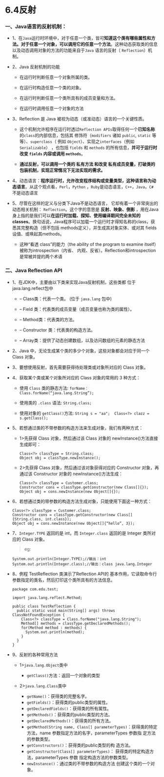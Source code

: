 # 6.4反射

### 一、Java语言的反射机制：

* 1、在`Java`运行时环境中，对于任意一个类，皆可**知道这个类有哪些属性和方法。对于任意一个对象，可以调用它的任意一个方法**。这种动态获取类的信息以及动态调用对象的方法的功能来自于`Java` 语言的反射（ `Reflection`）机制。 

*  2、Java 反射机制的功能

   * 在运行时判断任意一个对象所属的类。 

   * 在运行时构造任意一个类的对象。 

   * 在运行时判断任意一个类所具有的成员变量和方法。 

   * 在运行时调用任意一个对象的方法

* 3、Reflection 是 Java 被视为动态（或准动态）语言的一个关键性质。

   * 这个机制允许程序在运行时透过`Reflection APIs`取得任何一个**已知名称**的`class`的内部信息，包括其 修饰符（`modifiers` 诸如 `public`, `static` 等等）、`superclass`（ 例如 `Object`）、实现之`interfaces`（例如 `Serializable`） ，也包括 `fields` 和 `methods` 的所有信息，**并可于运行时改变 `fields` 内容或调用 `methods`**。

   * **通过反射，可以调用一个类的 私有方法 和改变 私有成员变量，打破类的包装机制，实现正常情况下无法实现的需求。**


* 4、动态语言：**程序运行时，允许改变程序结构或变量类型，这种语言称为动态语言**。从这个观点看，`Perl`，`Python` ，`Ruby`是动态语言，`C++`，`Java`，`C#` 不是动态语言

* 5、尽管在这样的定义与分类下Java不是动态语言， 它却有着一个非常突出的动态相关机制： `Reflection`。这个字的意思是  **反射、映象、倒影** ，用在Java身上指的是我们可以**在运行时加载、探知、使用编译期间完全未知的classes**。换句话说，Java程序可以加载一个运行时才得知名称的class，获悉其完整构造（但不包括 methods定义），并生成其对象实体、或对其 fields设值、或唤起其methods。

     * 这种“看透 class”的能力（the ability of the program to examine itself）被称为introspection（内省、 内观、反省）。Reflection和introspection是常被并提的两个术语

### 二、Java Reflection API

* 1、在JDK中，主要由以下类来实现Java反射机制，这些类都 位于java.lang.reflect包中 

    * – Class类：代表一个类。 (位于 `java.lang` 包中)

    * – Field 类：代表类的成员变量（成员变量也称为类的属性）。 

    * – Method类：代表类的方法。 

    * – Constructor 类：代表类的构造方法。 

    * – Array类：提供了动态创建数组，以及访问数组的元素的静态方法

* 2、Java 中，无论生成某个类的多少个对象，这些对象都会对应于同一个 Class 对象。 

* 3、要想使用反射，首先需要获得待处理类或对象所对应的 Class 对象。 

* 4、获取某个类或某个对象所对应的 Class 对象的常用的 3 种方式： 

    * 使用 `Class` 类的静态方法: ``forName：Class.forName(“java.lang.String”); ``

    * 使用类的 `.class` 语法: ``String.class;``

    * 使用对象的 `getClass()`方法: ``String s = "aa";  Class<?> clazz = s.getClass();``

* 5、若想通过类的不带参数的构造方法来生成对象，我们有两种方式： 

    * 1>先获得 Class 对象，然后通过该 Class 对象的 newInstance()方法直接生成即可： 
    
          Class<?> classType = String.class;  
          Object obj = classType.newInstance(); 

    * 2>先获得 Class 对象，然后通过该对象获得对应的 Constructor 对象，再通过该 Constructor 对象的 newInstance()方法生成： 
    
          Class<?> classType = Customer.class;  
          Constructor cons = classType.getConstructor(new Class[]{});  
          Object obj = cons.newInstance(new Object[]{}); 

* 6、若想通过类的带参数的构造方法生成对象，只能使用下面这一种方式： 

      Class<?> classType = Customer.class;  
      Constructor cons = classType.getConstructor(new Class[]{String.class, int.class}); 
      Object obj = cons.newInstance(new Object[]{“hello”, 3}); 

* 7、`Integer.TYPE` 返回的是 int，而 `Integer.class` 返回的是 Integer 类所对应的 Class 对象。 

  >eg:
  
      System.out.println(Integer.TYPE);//输出：int
      System.out.println(Integer.class);//输出：class java.lang.Integer  

* 8、例程 TestReflection 类演示了Reflection API的 基本作用，它读取命令行参数指定的类名，然后打印这个类所具有的方法信息。

      package com.edu.test;

      import java.lang.reflect.Method;

      public class TestReflection {
        public static void main(String[] args) throws ClassNotFoundException {
          Class<?> classType = Class.forName("java.lang.String");
          Method[] methods = classType.getDeclaredMethods();
          for(Method method : methods) {
            System.out.println(method);
          }
        }
      }

* 9、反射的各种常用方法

  * 1>`java.lang.Object`类中
  
      * `getClass()`方法：返回一个对象的类型
  
  * 2>`java.lang.Class`类中
  
      * `getName()`：获得类的完整名字。 
      * `getFields()`：获得类的public类型的属性。 
      * `getDeclaredFields()`：获得类的所有属性。 
      * `getMethods()`：获得类的public类型的方法。 
      * `getDeclaredMethods()`：获得类的所有方法。
      * `getMethod(String name, Class[] parameterTypes)`：获得类的特定方法，name 参数指定方法的名字，parameterTypes 参数指 定方法的参数类型。
      * `getConstructors()`：获得类的public类型的构 造方法。 
      * `getConstructor(Class[] parameterTypes)`： 获得类的特定构造方法，parameterTypes 参数 指定构造方法的参数类型。 
      * `newInstance()`：通过类的不带参数的构造方法 创建这个类的一个对象。
  
  














